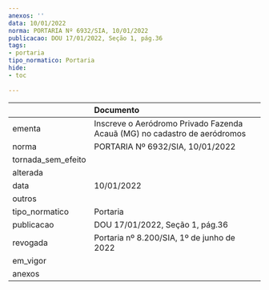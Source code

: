 ```yaml
---
anexos: ''
data: 10/01/2022
norma: PORTARIA Nº 6932/SIA, 10/01/2022
publicacao: DOU 17/01/2022, Seção 1, pág.36
tags:
- portaria
tipo_normatico: Portaria
hide: 
- toc 
 
---
```


|                    | Documento                                                                 |
|:-------------------|:--------------------------------------------------------------------------|
| ementa             | Inscreve o Aeródromo Privado Fazenda Acauã (MG) no cadastro de aeródromos |
| norma              | PORTARIA Nº 6932/SIA, 10/01/2022                                          |
| tornada_sem_efeito |                                                                           |
| alterada           |                                                                           |
| data               | 10/01/2022                                                                |
| outros             |                                                                           |
| tipo_normatico     | Portaria                                                                  |
| publicacao         | DOU 17/01/2022, Seção 1, pág.36                                           |
| revogada           | Portaria nº 8.200/SIA, 1º de junho de 2022                                |
| em_vigor           |                                                                           |
| anexos             |                                                                           |